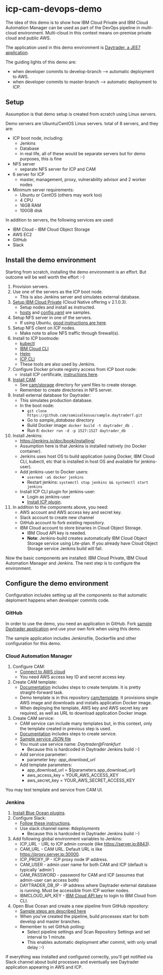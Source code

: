 # icp-cam-devops-demo

The idea of this demo is to show how IBM Cloud Private and IBM Cloud Automation Manager can be used as part of the DevOps pipeline in multi-cloud environment. Multi-cloud in this context means on-premise private cloud and public AWS.

The application used in this demo environment is [Daytrader, a JEE7 application](https://github.com/samisalkosuo/sample.daytrader7).

The guiding lights of this demo are:
  - when developer commits to develop-branch --> automatic deployment to AWS.
  - when developer commits to master-branch --> automatic deployment to ICP.

## Setup

Assumption is that demo setup is created from scratch using Linux servers. 

Demo servers are Ubuntu/CentOS Linux servers. total of 8 servers, and they are:

- ICP boot node, including:
  - Jenkins
  - Database
  - in real life, all of these would be separate servers but for demo purposes, this is fine
- NFS server
  - separate NFS server for ICP and CAM
- 6 server for ICP
  - master, management, proxy, vulnerability advisor and 2 worker nodes
- Minimum server requirements:
  - Ubuntu or CentOS (others may work too)
  - 4 CPU
  - 16GB RAM
  - 100GB disk

In addition to servers, the following services are used:
- IBM Cloud - IBM Cloud Object Storage
- AWS EC2
- GitHub
- Slack

## Install the demo environment

Starting from scratch, installing the demo environment is an effort. But outcome will be well worth the effort :-)

1. Provision servers.
1. Use one of the servers as the ICP boot node.
   - This is also Jenkins server and simulates external database.
1. [Setup IBM Cloud Private](https://www.ibm.com/support/knowledgecenter/en/SSBS6K_2.1.0.3/installing/installing.html) (Cloud Native offering v 2.1.0.3).
   - Setup nodes and install as instructed.
   - [hosts](icp/hosts) and [config.yaml](icp/config.yaml) are samples.
1. Setup NFS server in one of the servers.
   - If using Ubuntu, [good instructions are here](https://help.ubuntu.com/community/SettingUpNFSHowTo).
1. Setup NFS client on ICP nodes.
   - Make note to allow NFS traffic through firewall(s).
1. Install to ICP bootnode:
   - [kubectl](https://v1-10.docs.kubernetes.io/docs/tasks/tools/install-kubectl/)
   - [IBM Cloud CLI](https://console.bluemix.net/docs/cli/reference/bluemix_cli/get_started.html#getting-started)
   - [Helm](https://github.com/kubernetes/helm/releases)
   - [ICP CLI](https://www.ibm.com/support/knowledgecenter/SSBS6K_2.1.0.3/manage_cluster/install_cli.html)
   - These tools are also used by Jenkins.
1. Configure Docker private registry access from ICP boot node:
   - install ICP certificate, [instructions here](https://www.ibm.com/support/knowledgecenter/SSBS6K_2.1.0.3/manage_images/configuring_docker_cli.html).
1. [Install CAM](https://www.ibm.com/support/knowledgecenter/en/SS2L37_2.1.0.2/cam_install_EE_main.html)
   - See [cam/storage](cam/storage) directory for yaml files to create storage.
   - Remember to create directories in NFS server.
1. Install external database for Daytrader:
   - This simulates production database.
   - In the boot node:
     - ```git clone https://github.com/samisalkosuo/sample.daytrader7.git```
     - Go to *sample_database* directory
     - Build Docker image: ```docker build -t daytrader_db .```
     - Run it: ```docker run -d -p 1527:1527 daytrader_db```
1. Install Jenkins:
   - https://jenkins.io/doc/book/installing/
   - Assumption here is that Jenkins is installed natively (no Docker container).
   - Jenkins uses host OS to build application (using Docker, IBM Cloud CLI, kubectl, etc that is installed in host OS and available for jenkins-user).
   - Add jenkins-user to Docker users:
     - ```usermod -aG docker jenkins```
     - Restart jenkins: ```systemctl stop jenkins && systemctl start jenkins```
   - Install ICP CLI plugin for jenkins-user:
     - Login as jenkins-user
     - [Install ICP plugin](https://www.ibm.com/support/knowledgecenter/SSBS6K_2.1.0.3/manage_cluster/install_cli.html).
1. In addition to the components above, you need: 
   - AWS account and AWS access key and secret key.
   - Slack account to create new channel
   - GitHub account to fork existing repository.
   - IBM Cloud account to store binaries in Cloud Object Storage.
     - IBM Cloud API key is needed.
     - **Note**: Jenkins-build creates automatically IBM Cloud Object Storage service using Lite-plan. If you already have Cloud Object Storage service Jenkins build will fail.

Now the basic components are installed: IBM Cloud Private, IBM Cloud Automation Manager and Jenkins. The next step is to configure the environment.

## Configure the demo environment

Configuration includes setting up all the components so that automatic deploment happens when developer commits code. 

### GitHub

In order to use the demo, you need an application in GitHub. Fork [sample Daytrader application](https://github.com/samisalkosuo/sample.daytrader7) and use your own fork when using this demo.

The sample application includes Jenkinsfile, Dockerfile and other configuration for this demo.

### Cloud Automation Manager

1. Configure CAM:
   - [Connect to AWS cloud](https://www.ibm.com/support/knowledgecenter/en/SS2L37_2.1.0.2/cam_managing_connections.html)
   - You need AWS access key ID and secret access key.
1. Create CAM template:
   - [Documentation](https://www.ibm.com/support/knowledgecenter/en/SS2L37_2.1.0.2/cam_creating_template.html) includes steps to create template. It is pretty straight-forward task.
   - Demo template is in this repository [cam/template](cam/template). It provisions single AWS image and downloads and installs application Docker image.   
   - When deploying the template, AWS key and AWS secret key are required, as well as URL to download application Docker image.
1. Create CAM service:
   - CAM service can include many templates but, in this context, only the template created in previous step is used.
   -  [Documentation](https://www.ibm.com/support/knowledgecenter/en/SS2L37_2.1.0.2/cam_managing_services.html) includes steps to create service. 
     - [Sample service JSON file](cam/service/daytrader_at_frankfurt.json)
   - You must use service name: *Daytrader@Frankfurt*
     - Because this is hardcoded in Daytrader Jenkins build :-)
   - Add service parameter:
     - parameter key: *app_download_url*
   - Add template parameters:
     - app_download_url = ${parameters.app_download_url}
     - aws_access_key = YOUR_AWS_ACCESS_KEY
     - aws_secret_key = YOUR_AWS_SECRET_ACCESS_KEY

You may test template and service from CAM UI.

### Jenkins

1. [Install Blue Ocean plugins](https://jenkins.io/doc/book/blueocean/getting-started/).
1. Configure Slack:
   - [Follow these instructions](https://github.com/jenkinsci/slack-plugin).
   - Use slack channel name: *#deployments*
     - Because this is hardcoded in Daytrader Jenkins build :-)
1. Add following global environment variables to Jenkins:
   - ICP_URL - URL to ICP admin console (like https://server.ip:8843).
   - CAM_URL - CAM URL. Default URL is like https://proxy.server.ip:30000.
   - ICP_PROXY_IP - ICP proxy node IP address.
   - CAM_USER - admin user name for both CAM and ICP (default is typically 'admin')
   - CAM_PASSWORD - password for CAM and ICP (assumes that admin-user can access both)
   - DAYTRADER_DB_IP - IP address where Daytrader external database is running. Must be accessible from ICP worker nodes.
   - IBMCLOUD_API_KEY - [IBM Cloud API key](https://console.bluemix.net/iam/#/apikeys) to login to IBM Cloud from CLI.
1. Open Blue Ocean and create a new pipeline from GitHub repository:
   - [Sample steps are described here](https://jenkins.io/doc/tutorials/create-a-pipeline-in-blue-ocean/#create-your-pipeline-project-in-blue-ocean)
   - When you've created the pipeline, build processes start for both develop and master branches.
   - Remember to set GitHub polling:
     - Select pipeline settings and Scan Repository Settings and set interval to 1 minute.
     - This enables automatic deployment after commit, with only small delay :-)

If everything was installed and configured correctly, you'll get notified via Slack channel about build processes and eventually see Daytrader application appearing in AWS and ICP.

